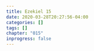 ```yaml
---
title: Ezekiel 15
date: 2020-03-28T20:27:56-04:00
categories: []
tags: []
chapter: "015"
inprogress: false
---
```


